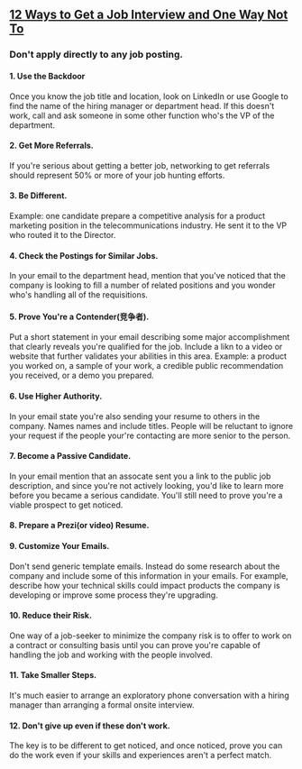 ## [12 Ways to Get a Job Interview and One Way Not To](https://www.linkedin.com/pulse/20140325010439-15454-12-ways-to-get-a-job-interview-and-one-way-not-to)

### Don't apply directly to any job posting.

#### 1. Use the Backdoor
Once you know the job title and location, look on LinkedIn or use Google to find the name of the hiring manager or department head. If this doesn't work, call and ask someone in some other function who's the VP of the department.

#### 2. Get More Referrals.
If you're serious about getting a better job, networking to get referrals should represent 50% or more of your job hunting efforts.

#### 3. Be Different.
Example: one candidate prepare a competitive analysis for a product marketing position in the telecommunications industry. He sent it to the VP who routed it to the Director.

#### 4. Check the Postings for Similar Jobs.
In your email to the department head, mention that you've noticed that the company is looking to fill a number of related positions and you wonder who's handling all of the requisitions.

#### 5. Prove You're a Contender(竞争者).
Put a short statement in your email describing some major accomplishment that clearly reveals you're qualified for the job. Include a likn to a video or website that further validates your abilities in this area. Example: a product you worked on, a sample of your work, a credible public recommendation you received,  or a demo you prepared.

#### 6. Use Higher Authority.
In your email state you're also sending your resume to others in the company. Names names and include titles. People will be reluctant to ignore your request if the people your're contacting are more senior to the person.

#### 7. Become a Passive Candidate.
In your email mention that an assocate sent you a link to the public job description, and since you're not actively looking, you'd like to learn more before you became a serious candidate. You'll still need to prove you're a viable prospect to get noticed.

#### 8. Prepare a Prezi(or video) Resume.

#### 9. Customize Your Emails.
Don't send generic template emails. Instead do some research about the company and include some of this information in your emails. For example, describe how your technical skills could impact products the company is developing or improve some process they're upgrading.

#### 10. Reduce their Risk.
One way of a job-seeker to minimize the company risk is to offer to work on a contract or consulting basis until you can prove you're capable of handling the job and working with the people involved.

#### 11. Take Smaller Steps.
It's much easier to arrange an exploratory phone conversation with a hiring manager than arranging a formal onsite interview.

#### 12. Don't give up even if these don't work.
The key is to be different to get noticed, and once noticed, prove you can do the work even if your skills and experiences aren't a perfect match.
